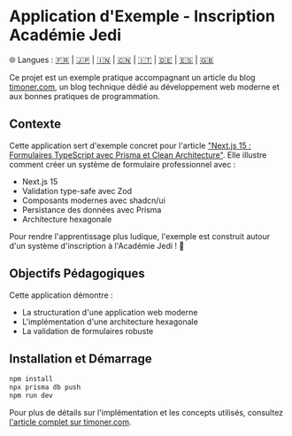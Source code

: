 # Application d'Exemple - Inscription Académie Jedi

🌐 Langues : [🇫🇷](README.fr.md) | [🇯🇵](README.ja.md) | [🇮🇳](README.hi.md) | [🇨🇳](README.zh.md) | [🇮🇹](README.it.md) | [🇩🇪](README.de.md) | [🇪🇸](README.es.md) | [🇬🇧](README.md)

Ce projet est un exemple pratique accompagnant un article du blog [timoner.com](https://timoner.com), un blog technique dédié au développement web moderne et aux bonnes pratiques de programmation.

## Contexte

Cette application sert d'exemple concret pour l'article ["Next.js 15 : Formulaires TypeScript avec Prisma et Clean Architecture"](https://timoner.com/fr/nextjs/formulaire-nextjs-zod-archi-hexagonale). Elle illustre comment créer un système de formulaire professionnel avec :

- Next.js 15
- Validation type-safe avec Zod
- Composants modernes avec shadcn/ui
- Persistance des données avec Prisma
- Architecture hexagonale

Pour rendre l'apprentissage plus ludique, l'exemple est construit autour d'un système d'inscription à l'Académie Jedi ! 🚀

## Objectifs Pédagogiques

Cette application démontre :
- La structuration d'une application web moderne
- L'implémentation d'une architecture hexagonale
- La validation de formulaires robuste

## Installation et Démarrage

```bash
npm install
npx prisma db push
npm run dev
```


Pour plus de détails sur l'implémentation et les concepts utilisés, consultez [l'article complet sur timoner.com](https://timoner.com/fr/nextjs/formulaire-nextjs-zod-archi-hexagonale).
